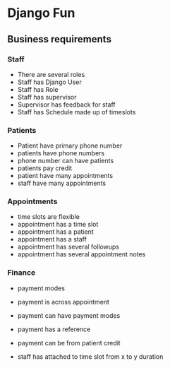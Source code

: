 # Django Fun

## Business requirements

### Staff
- There are several roles
- Staff has Django User
- Staff has Role
- Staff has supervisor
- Supervisor has feedback for staff
- Staff has Schedule made up of timeslots


### Patients
- Patient have primary phone number
- patients have phone numbers
- phone number can have patients
- patients pay credit
- patient have many appointments
- staff have many appointments


### Appointments
- time slots are flexible
- appointment has a time slot
- appointment has a patient
- appointment has a staff
- appointment has several followups
- appointment has several appointment notes

### Finance
- payment modes
- payment is across appointment
- payment can have payment modes
- payment has a reference
- payment can be from patient credit


- staff has attached to time slot from x to y duration
